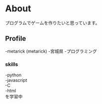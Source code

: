 # About
プログラムでゲームを作りたいと思っています。

## Profile
-metarick (metarick)
-宮城県
-プログラミング

### skills
-python  
-javascript  
-C  
-html  
を学習中  

